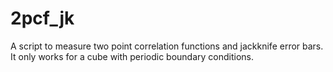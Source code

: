 # 2pcf_jk
A script to measure two point correlation functions and jackknife error bars. It only works for a cube with periodic boundary conditions.
